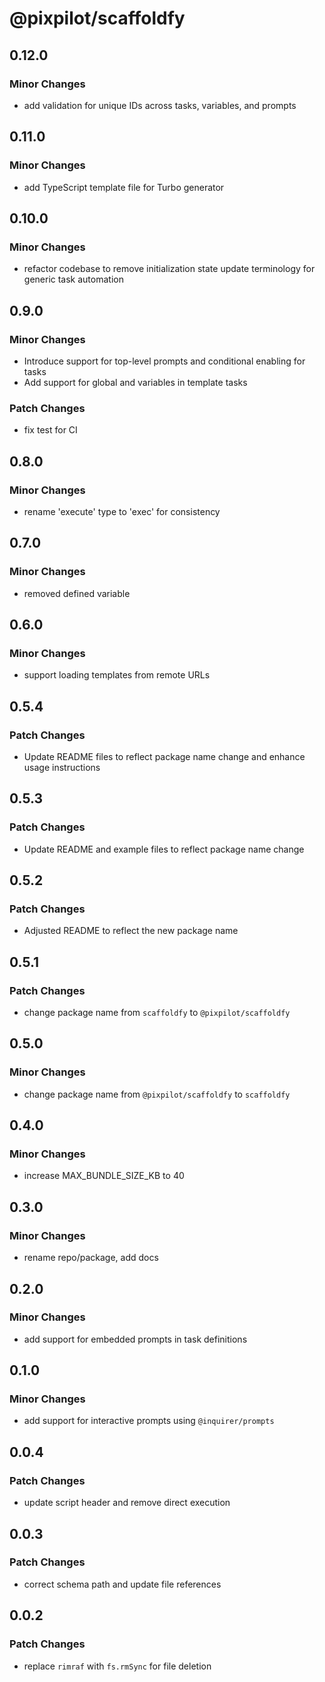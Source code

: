 # @pixpilot/scaffoldfy

## 0.12.0

### Minor Changes

- add validation for unique IDs across tasks, variables, and prompts

## 0.11.0

### Minor Changes

- add TypeScript template file for Turbo generator

## 0.10.0

### Minor Changes

- refactor codebase to remove initialization state update terminology for generic task automation

## 0.9.0

### Minor Changes

- Introduce support for top-level prompts and conditional enabling for tasks
- Add support for global and variables in template tasks

### Patch Changes

- fix test for CI

## 0.8.0

### Minor Changes

- rename 'execute' type to 'exec' for consistency

## 0.7.0

### Minor Changes

- removed defined variable

## 0.6.0

### Minor Changes

- support loading templates from remote URLs

## 0.5.4

### Patch Changes

- Update README files to reflect package name change and enhance usage instructions

## 0.5.3

### Patch Changes

- Update README and example files to reflect package name change

## 0.5.2

### Patch Changes

- Adjusted README to reflect the new package name

## 0.5.1

### Patch Changes

- change package name from `scaffoldfy` to `@pixpilot/scaffoldfy`

## 0.5.0

### Minor Changes

- change package name from `@pixpilot/scaffoldfy` to `scaffoldfy`

## 0.4.0

### Minor Changes

- increase MAX_BUNDLE_SIZE_KB to 40

## 0.3.0

### Minor Changes

- rename repo/package, add docs

## 0.2.0

### Minor Changes

- add support for embedded prompts in task definitions

## 0.1.0

### Minor Changes

- add support for interactive prompts using `@inquirer/prompts`

## 0.0.4

### Patch Changes

- update script header and remove direct execution

## 0.0.3

### Patch Changes

- correct schema path and update file references

## 0.0.2

### Patch Changes

- replace `rimraf` with `fs.rmSync` for file deletion
